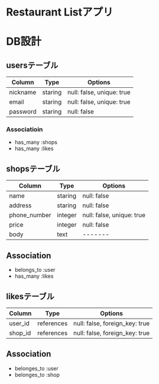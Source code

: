 # Restaurant Listアプリ

# DB設計

## usersテーブル
|Column|Type|Options|
|------|----|-------|
|nickname|staring|null: false, unique: true|
|email|staring|null: false, unique: true|
|password|staring|null: false|
### Associatioin
- has_many :shops
- has_many :likes

## shopsテーブル
|Column|Type|Options|
|------|----|-------|
|name|staring|null: false|
|address|staring|null: false|
|phone_number|integer|null: false, unique: true|
|price|integer|null: false|
|body|text|-------| #body:お店に対するコメントなど
## Association
- belongs_to :user
- has_many :likes

## likesテーブル
|Column|Type|Options|
|------|----|-------|
|user_id|references|null: false, foreign_key: true|
|shop_id|references|null: false, foreign_key: true|
## Association
- belonges_to :user
- belonges_to :shop